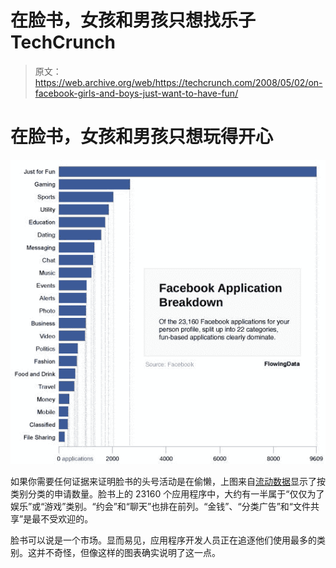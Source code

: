 # 在脸书，女孩和男孩只想找乐子 TechCrunch

> 原文：<https://web.archive.org/web/https://techcrunch.com/2008/05/02/on-facebook-girls-and-boys-just-want-to-have-fun/>

# 在脸书，女孩和男孩只想玩得开心

[![app_breakdown3vq2vabv4x448s0sk080s8wwsazayxg50vkwk0g080ko8kw8s4th.jpeg](img/45025355c7647d0f3cdebf84518e00ec.png)](https://web.archive.org/web/20221209130849/http://flowingdata.com/2008/05/01/chart-of-the-day-a-breakdown-of-facebook-applications/)

如果你需要任何证据来证明脸书的头号活动是在偷懒，上图来自[流动数据](https://web.archive.org/web/20221209130849/http://flowingdata.com/2008/05/01/chart-of-the-day-a-breakdown-of-facebook-applications/)显示了按类别分类的申请数量。脸书上的 23160 个应用程序中，大约有一半属于“仅仅为了娱乐”或“游戏”类别。“约会”和“聊天”也排在前列。“金钱”、“分类广告”和“文件共享”是最不受欢迎的。

脸书可以说是一个市场。显而易见，应用程序开发人员正在追逐他们使用最多的类别。这并不奇怪，但像这样的图表确实说明了这一点。